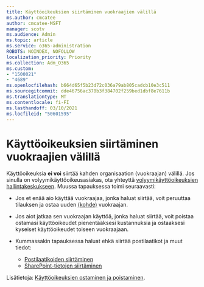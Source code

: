 ```yaml
---
title: Käyttöoikeuksien siirtäminen vuokraajien välillä
ms.author: cmcatee
author: cmcatee-MSFT
manager: scotv
ms.audience: Admin
ms.topic: article
ms.service: o365-administration
ROBOTS: NOINDEX, NOFOLLOW
localization_priority: Priority
ms.collection: Adm_O365
ms.custom:
- "1500021"
- "4689"
ms.openlocfilehash: b664d65f5b23d72c036a79ab805cadcb10e3c511
ms.sourcegitcommit: dde46756ac370b3f384702f259bed1dbf8e7611b
ms.translationtype: MT
ms.contentlocale: fi-FI
ms.lasthandoff: 03/10/2021
ms.locfileid: "50601595"
---
```

# <a name="transfer-licenses-between-tenants"></a>Käyttöoikeuksien siirtäminen vuokraajien välillä

Käyttöoikeuksia **ei voi** siirtää kahden organisaation (vuokraajan) välillä. Jos sinulla on volyymikäyttöoikeusasiakas, ota yhteyttä [volyymikäyttöoikeuksien hallintakeskukseen](https://support.microsoft.com/help/4471406/how-to-contact-the-microsoft-volume-licensing-service-center). Muussa tapauksessa toimi seuraavasti:

- Jos et enää aio käyttää vuokraajaa, jonka haluat siirtää, voit [](https://admin.microsoft.com/Adminportal/Home?source=applauncher#/subscriptions) peruuttaa tilauksen ja ostaa uuden [(kohde)](https://www.microsoft.com/microsoft-365/business/compare-all-microsoft-365-business-products?rtc=2&activetab=tab:primaryr2) vuokraajan.
- Jos aiot jatkaa sen vuokraajan käyttöä, jonka haluat siirtää, voit [](https://docs.microsoft.com/microsoft-365/commerce/licenses/buy-licenses#buy-or-remove-licenses-for-your-business-subscription) poistaa ostamasi käyttöoikeudet pienentääksesi kustannuksia ja ostaaksesi kyseiset käyttöoikeudet toiseen vuokraajaan.
- Kummassakin tapauksessa haluat ehkä siirtää postilaatikot ja muut tiedot:

    - [Postilaatikoiden siirtäminen](https://docs.microsoft.com/Exchange/mailbox-migration/migrate-mailboxes-across-tenants)
    - [SharePoint-tietojen siirtäminen](https://aka.ms/modernSpoAdminCenter/CloudContentMigrations)

Lisätietoja: [Käyttöoikeuksien ostaminen ja poistaminen](https://docs.microsoft.com/microsoft-365/commerce/licenses/buy-licenses).